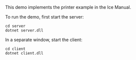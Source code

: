 This demo implements the printer example in the Ice Manual.

To run the demo, first start the server:

```
cd server
dotnet server.dll
```

In a separate window, start the client:

```
cd client
dotnet client.dll
```
